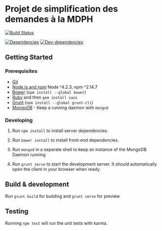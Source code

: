 Projet de simplification des demandes à la MDPH
================================================


[![Build Status](https://circleci.com/gh/sgmap/impact.svg?style=svg)](https://circleci.com/gh/sgmap/impact)

[![Dependencies](https://david-dm.org/sgmap/impact.svg)](https://david-dm.org/sgmap/impact#info=dependencies&view=table)
[![Dev-dependencies](https://david-dm.org/sgmap/impact/dev-status.svg)](https://david-dm.org/sgmap/impact#info=devDependencies&view=table)

## Getting Started

### Prerequisites

- [Git](https://git-scm.com/)
- [Node.js and npm](nodejs.org) Node ^4.2.3, npm ^2.14.7
- [Bower](bower.io) (`npm install --global bower`)
- [Ruby](https://www.ruby-lang.org) and then `gem install sass`
- [Grunt](http://gruntjs.com/) (`npm install --global grunt-cli`)
- [MongoDB](https://www.mongodb.org/) - Keep a running daemon with `mongod`

### Developing

1. Run `npm install` to install server dependencies.

2. Run `bower install` to install front-end dependencies.

3. Run `mongod` in a separate shell to keep an instance of the MongoDB Daemon running

4. Run `grunt serve` to start the development server. It should automatically open the client in your browser when ready.

## Build & development

Run `grunt build` for building and `grunt serve` for preview.

## Testing

Running `npm test` will run the unit tests with karma.
